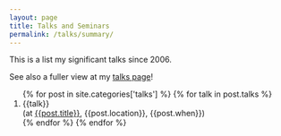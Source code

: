 ```yaml
---
layout: page
title: Talks and Seminars
permalink: /talks/summary/
---
```


This is a list my significant talks since 2006.

See also a fuller view at my [talks page](/talks/)!

<ol>
{% for post in site.categories['talks'] %}
{% for talk in post.talks %}
<li> <span class="talk-title">{{talk}}</span><br/><span class="talk=mtg">(at <a href="{{post.url}}">{{post.title}}</a>, {{post.location}}, {{post.when}})</span></li>
{% endfor %}
{% endfor %}
</ol>
